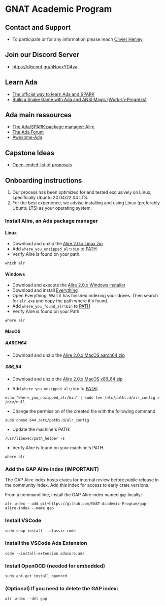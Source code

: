 # GNAT Academic Program

## Contact and Support
- To participate or for any information please reach [Olivier Henley](mailto:henley@adacore.com)

## Join our Discord Server
- https://discord.gg/hNpuxYD4ya

## Learn Ada
- [The official way to learn Ada and SPARK](https://learn.adacore.com/courses/intro-to-ada/index.html)
- [Build a Snake Game with Ada and ANSI Magic (Work-In-Progress)](https://labs.iximiuz.com/courses/ansi-ada-snake-34d534e7)

## Ada main ressources
- [The Ada/SPARK package manager: Alire](https://alire.ada.dev/)
- [The Ada Forum](https://forum.ada-lang.io/)
- [Awesome-Ada](https://github.com/ohenley/awesome-ada/)

## Capstone Ideas
- [Open-ended list of proposals](https://github.com/GNAT-Academic-Program/capstone_proposals)

## Onboarding instructions

1. Our process has been optimized for and tested exclusively on Linux, specifically Ubuntu 20.04/22.04 LTS.    
2. For the best experience, we advise installing and using Linux (preferably Ubuntu LTS) as your operating system.

### Install Alire, an Ada package manager
#### Linux
- Download and unzip the [Alire 2.0.x Linux zip](https://github.com/alire-project/alire/releases/download/v2.0.2/alr-2.0.2-bin-x86_64-linux.zip)
- Add `where_you_unzipped_alr/bin` to [PATH](https://phoenixnap.com/kb/linux-add-to-path)  
- Verify Alire is found on your path. 
``` 
which alr
```

#### Windows
- Download and execute the [Alire 2.0.x Windows installer](https://github.com/alire-project/alire/releases/download/v2.0.2/alr-2.0.2-installer-x86_64-windows.exe)
- Download and install [Everything](https://www.voidtools.com/Everything-1.4.1.1026.x86-Setup.exe)
- Open Everything. Wait it has finished indexing your drives. Then search for `alr.exe` and copy the path where it's found. 
- Add `where_you_found_alr\bin` to [PATH](https://www.architectryan.com/2018/03/17/add-to-the-path-on-windows-10/)
- Verify Alire is found on your Path. 
``` 
where alr
```

#### MacOS
##### AARCH64
- Download and unzip the [Alire 2.0.x MacOS aarch64 zip](https://github.com/alire-project/alire/releases/download/v2.0.2/alr-2.0.2-bin-aarch64-macos.zip)

##### X86_64
- Download and unzip the [Alire 2.0.x MacOS x86_64 zip](https://github.com/alire-project/alire/releases/download/v2.0.2/alr-2.0.2-bin-x86_64-macos.zip)

- Add `where_you_unzipped_alr/bin` to [PATH](https://pimylifeup.com/macos-path-environment-variable/):
```
echo "where_you_unzipped_alr/bin" | sudo tee /etc/paths.d/alr_config > /dev/null
```

- Change the permission of the created file with the following command:
```
sudo chmod 644 /etc/paths.d/alr_config
```

- Update the machine's PATH:    
```
/usr/libexec/path_helper -s
```

- Verify Alire is found on your machine's PATH. 
``` 
where alr
```

### Add the GAP Alire index (IMPORTANT)
The GAP Alire index hosts crates for internal review before public release in the community index. Add this index for access to early crate versions.

From a command line, install the GAP Alire index named `gap` locally:
```
alr index --add git+https://github.com/GNAT-Academic-Program/gap-alire-index --name gap
```
### Install VSCode
```
sudo snap install --classic code
```
### Install the VSCode Ada Extension
```
code --install-extension adacore.ada
```
### Install OpenOCD (needed for embedded)
```
sudo apt-get install openocd
```
### (Optional) If you need to delete the GAP index:
```
alr index --del gap
```
